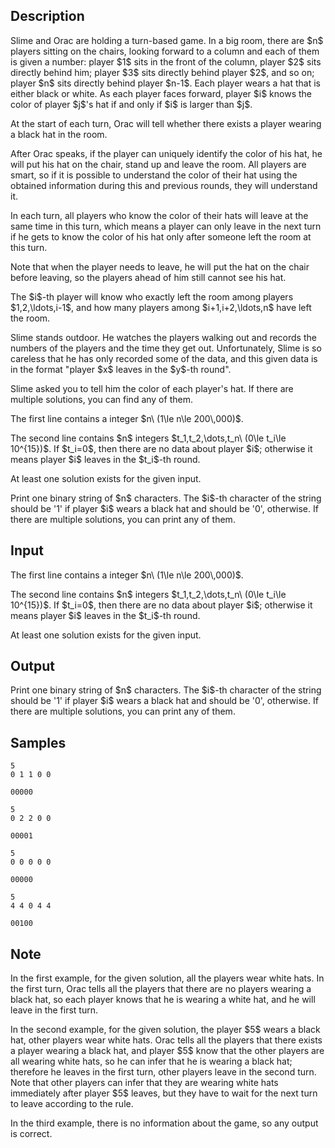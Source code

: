 ## Description

<div><p>Slime and Orac are holding a turn-based game. In a big room, there are $n$ players sitting on the chairs, looking forward to a column and each of them is given a number: player $1$ sits in the front of the column, player $2$ sits directly behind him; player $3$ sits directly behind player $2$, and so on; player $n$ sits directly behind player $n-1$. Each player wears a hat that is either black or white. As each player faces forward, player $i$ knows the color of player $j$'s hat if and only if $i$ is larger than $j$.</p><p>At the start of each turn, Orac will tell <span class="tex-font-style-bf">whether there exists a player wearing a black hat in the room</span>.</p><p>After Orac speaks, if the player can uniquely identify the color of his hat, he will put his hat on the chair, stand up and leave the room. All players are smart, so if it is possible to understand the color of their hat using the obtained information during this and previous rounds, they will understand it.</p><p> In each turn, all players who know the color of their hats will leave at the same time in this turn, which means a player can only leave in the next turn if he gets to know the color of his hat only after someone left the room at this turn.</p><p>Note that when the player needs to leave, he will put the hat on the chair before leaving, so the players ahead of him still cannot see his hat. </p><p>The $i$-th player will know who exactly left the room among players $1,2,\ldots,i-1$, and how many players among $i+1,i+2,\ldots,n$ have left the room.</p><p>Slime stands outdoor. He watches the players walking out and records the numbers of the players and the time they get out. Unfortunately, Slime is so careless that he has only recorded some of the data, and this given data is in the format "<span class="tex-font-style-tt">player $x$ leaves in the $y$-th round</span>".</p><p>Slime asked you to tell him the color of each player's hat. If there are multiple solutions, you can find any of them.</p></div><div class="input-specification"><p>The first line contains a integer $n\ (1\le n\le 200\,000)$.</p><p>The second line contains $n$ integers $t_1,t_2,\dots,t_n\ (0\le t_i\le 10^{15})$. If $t_i=0$, then there are no data about player $i$; otherwise it means player $i$ leaves in the $t_i$-th round.</p><p>At least one solution exists for the given input. </p></div><div class="output-specification"><p>Print one binary string of $n$ characters. The $i$-th character of the string should be '<span class="tex-font-style-tt">1</span>' if player $i$ wears a black hat and should be '<span class="tex-font-style-tt">0</span>', otherwise. If there are multiple solutions, you can print any of them.</p></div>

## Input

<p>The first line contains a integer $n\ (1\le n\le 200\,000)$.</p><p>The second line contains $n$ integers $t_1,t_2,\dots,t_n\ (0\le t_i\le 10^{15})$. If $t_i=0$, then there are no data about player $i$; otherwise it means player $i$ leaves in the $t_i$-th round.</p><p>At least one solution exists for the given input. </p>

## Output

<p>Print one binary string of $n$ characters. The $i$-th character of the string should be '<span class="tex-font-style-tt">1</span>' if player $i$ wears a black hat and should be '<span class="tex-font-style-tt">0</span>', otherwise. If there are multiple solutions, you can print any of them.</p>

## Samples

```input1
5
0 1 1 0 0
```

```output1
00000
```






```input2
5
0 2 2 0 0
```

```output2
00001
```






```input3
5
0 0 0 0 0
```

```output3
00000
```






```input4
5
4 4 0 4 4
```

```output4
00100
```




## Note

<p>In the first example, for the given solution, all the players wear white hats. In the first turn, Orac tells all the players that there are no players wearing a black hat, so each player knows that he is wearing a white hat, and he will leave in the first turn.</p><p>In the second example, for the given solution, the player $5$ wears a black hat, other players wear white hats. Orac tells all the players that there exists a player wearing a black hat, and player $5$ know that the other players are all wearing white hats, so he can infer that he is wearing a black hat; therefore he leaves in the first turn, other players leave in the second turn. Note that other players can infer that they are wearing white hats immediately after player $5$ leaves, but they have to wait for the next turn to leave according to the rule.</p><p>In the third example, there is no information about the game, so any output is correct.</p>
